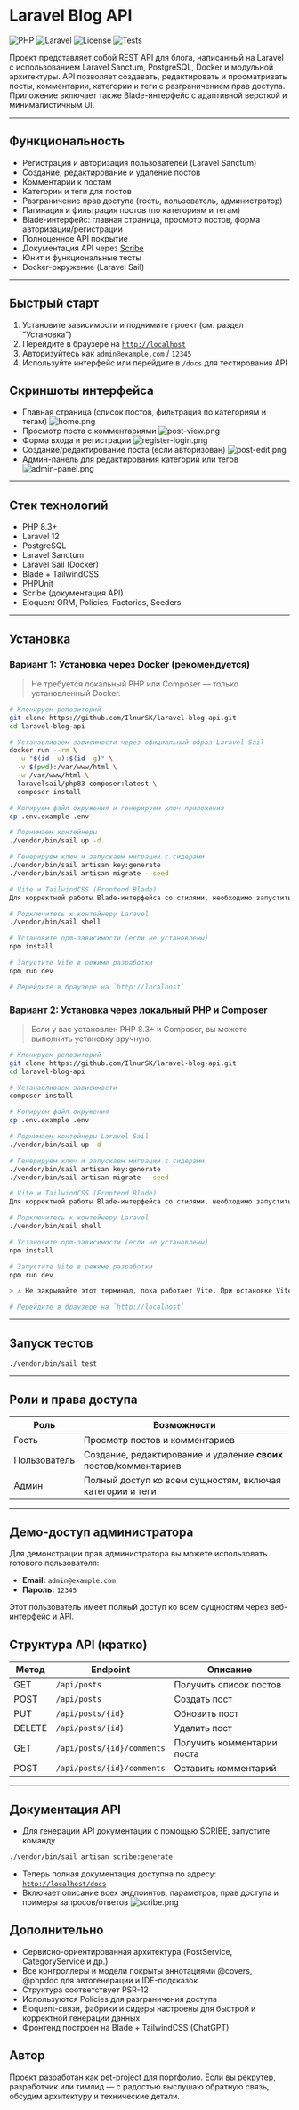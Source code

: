# Laravel Blog API
![PHP](https://img.shields.io/badge/php-8.3-blue)
![Laravel](https://img.shields.io/badge/laravel-12-orange)
![License](https://img.shields.io/badge/license-MIT-green)
![Tests](https://img.shields.io/badge/tests-100%25-brightgreen)

Проект представляет собой REST API для блога, написанный на Laravel с использованием Laravel Sanctum, PostgreSQL, Docker и модульной архитектуры. API позволяет создавать, редактировать и просматривать посты, комментарии, категории и теги с разграничением прав доступа. Приложение включает также Blade-интерфейс с адаптивной версткой и минималистичным UI.

---

## Функциональность

- Регистрация и авторизация пользователей (Laravel Sanctum)
- Создание, редактирование и удаление постов
- Комментарии к постам
- Категории и теги для постов
- Разграничение прав доступа (гость, пользователь, администратор)
- Пагинация и фильтрация постов (по категориям и тегам)
- Blade-интерфейс: главная страница, просмотр постов, форма авторизации/регистрации
- Полноценное API покрытие
- Документация API через [Scribe](https://scribe.knuckles.wtf)
- Юнит и функциональные тесты
- Docker-окружение (Laravel Sail)

---

## Быстрый старт

1. Установите зависимости и поднимите проект (см. раздел "Установка")
2. Перейдите в браузере на [`http://localhost`](http://localhost)
3. Авторизуйтесь как `admin@example.com` / `12345`
4. Используйте интерфейс или перейдите в `/docs` для тестирования API


## Скриншоты интерфейса

- Главная страница (список постов, фильтрация по категориям и тегам)
![home.png](docs/images/home.png)
- Просмотр поста с комментариями
![post-view.png](docs/images/post-view.png)
- Форма входа и регистрации
![register-login.png](docs/images/register-login.png)
- Создание/редактирование поста (если авторизован)
![post-edit.png](docs/images/post-edit.png)
- Админ-панель для редактирования категорий или тегов
![admin-panel.png](docs/images/admin-panel.png)
---

## Стек технологий

- PHP 8.3+
- Laravel 12
- PostgreSQL
- Laravel Sanctum
- Laravel Sail (Docker)
- Blade + TailwindCSS
- PHPUnit
- Scribe (документация API)
- Eloquent ORM, Policies, Factories, Seeders
---

## Установка

### Вариант 1: Установка через Docker (рекомендуется)

> Не требуется локальный PHP или Composer — только установленный Docker.

```bash
# Клонируем репозиторий
git clone https://github.com/IlnurSK/laravel-blog-api.git
cd laravel-blog-api

# Устанавливаем зависимости через официальный образ Laravel Sail
docker run --rm \
  -u "$(id -u):$(id -g)" \
  -v $(pwd):/var/www/html \
  -w /var/www/html \
  laravelsail/php83-composer:latest \
  composer install

# Копируем файл окружения и генерируем ключ приложения
cp .env.example .env

# Поднимаем контейнеры
./vendor/bin/sail up -d

# Генерируем ключ и запускаем миграции с сидерами
./vendor/bin/sail artisan key:generate
./vendor/bin/sail artisan migrate --seed

# Vite и TailwindCSS (Frontend Blade)
Для корректной работы Blade-интерфейса со стилями, необходимо запустить Vite:

# Подключитесь к контейнеру Laravel
./vendor/bin/sail shell

# Установите npm-зависимости (если не установлены)
npm install

# Запустите Vite в режиме разработки
npm run dev

# Перейдите в браузере на `http://localhost`
```

### Вариант 2: Установка через локальный PHP и Composer

> Если у вас установлен PHP 8.3+ и Composer, вы можете выполнить установку вручную.

```bash
# Клонируем репозиторий
git clone https://github.com/IlnurSK/laravel-blog-api.git
cd laravel-blog-api

# Устанавливаем зависимости
composer install

# Копируем файл окружения
cp .env.example .env

# Поднимаем контейнеры Laravel Sail
./vendor/bin/sail up -d

# Генерируем ключ и запускаем миграции с сидерами
./vendor/bin/sail artisan key:generate
./vendor/bin/sail artisan migrate --seed

# Vite и TailwindCSS (Frontend Blade)
Для корректной работы Blade-интерфейса со стилями, необходимо запустить Vite:

# Подключитесь к контейнеру Laravel
./vendor/bin/sail shell

# Установите npm-зависимости (если не установлены)
npm install

# Запустите Vite в режиме разработки
npm run dev

> ⚠️ Не закрывайте этот терминал, пока работает Vite. При остановке Vite стили перестанут отображаться.

# Перейдите в браузере на `http://localhost`
```
---

## Запуск тестов

```bash
./vendor/bin/sail test
```

---

## Роли и права доступа

| Роль         | Возможности                                                       |
| ------------ |-------------------------------------------------------------------|
| Гость        | Просмотр постов и комментариев                                    |
| Пользователь | Создание, редактирование и удаление **своих** постов/комментариев |
| Админ        | Полный доступ ко всем сущностям, включая категории и теги         |


---

## Демо-доступ администратора

Для демонстрации прав администратора вы можете использовать готового пользователя:

- **Email:** `admin@example.com`
- **Пароль:** `12345`

Этот пользователь имеет полный доступ ко всем сущностям через веб-интерфейс и API.


## Структура API (кратко)

| Метод  | Endpoint                   | Описание                   |
| ------ | -------------------------- | -------------------------- |
| GET    | `/api/posts`               | Получить список постов     |
| POST   | `/api/posts`               | Создать пост               |
| PUT    | `/api/posts/{id}`          | Обновить пост              |
| DELETE | `/api/posts/{id}`          | Удалить пост               |
| GET    | `/api/posts/{id}/comments` | Получить комментарии поста |
| POST   | `/api/posts/{id}/comments` | Оставить комментарий       |

---

## Документация API
- Для генерации API документации с помощью SCRIBE, запустите команду
```bash
./vendor/bin/sail artisan scribe:generate
```
- Теперь полная документация доступна по адресу: [`http://localhost/docs`](http://localhost/docs)
- Включает описание всех эндпоинтов, параметров, прав доступа и примеры запросов/ответов
![scribe.png](docs/images/scribe.png)

## Дополнительно
- Сервисно-ориентированная архитектура (PostService, CategoryService и др.)
- Все контроллеры и модели покрыты аннотациями @covers, @phpdoc для автогенерации и IDE-подсказок
- Структура соответствует PSR-12
- Используются Policies для разграничения доступа
- Eloquent-связи, фабрики и сидеры настроены для быстрой и корректной генерации данных
- Фронтенд построен на Blade + TailwindCSS (ChatGPT)

## Автор
Проект разработан как pet-project для портфолио.
Если вы рекрутер, разработчик или тимлид — с радостью выслушаю обратную связь, обсудим архитектуру и технические детали.
